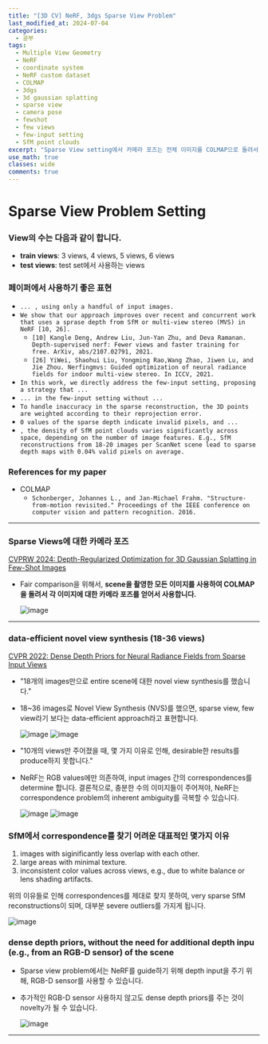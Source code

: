 ```yaml
---
title: "[3D CV] NeRF, 3dgs Sparse View Problem"
last_modified_at: 2024-07-04
categories:
  - 공부
tags:
  - Multiple View Geometry
  - NeRF
  - coordinate system
  - NeRF custom dataset
  - COLMAP
  - 3dgs
  - 3d gaussian splatting
  - sparse view
  - camera pose
  - fewshot
  - few views
  - few-input setting
  - SfM point clouds
excerpt: "Sparse View setting에서 카메라 포즈는 전체 이미지를 COLMAP으로 돌려서 얻습니다."
use_math: true
classes: wide
comments: true
---
```


# Sparse View Problem Setting

### View의 수는 다음과 같이 합니다.

- **train views**: 3 views, 4 views, 5 views, 6 views 
- **test views**: test set에서 사용하는 views

### 페이퍼에서 사용하기 좋은 표현
- `... , using only a handful of input images.`
- `We show that our approach improves over recent and concurrent work that uses a sprase depth from SfM or multi-view stereo (MVS) in NeRF [10, 26].`
  - `[10] Kangle Deng, Andrew Liu, Jun-Yan Zhu, and Deva Ramanan. Depth-supervised nerf: Fewer views and faster training for free. ArXiv, abs/2107.02791, 2021.`
  - `[26] YiWei, Shaohui Liu, Yongming Rao,Wang Zhao, Jiwen Lu, and Jie Zhou. Nerfingmvs: Guided optimization of neural radiance fields for indoor multi-view stereo. In ICCV, 2021.`
- `In this work, we directly address the few-input setting, proposing a strategy that ...`
- `... in the few-input setting without ...`
- `To handle inaccuracy in the sparse reconstruction, the 3D points are weighted according to their reprojection error.`
- `0 values of the sparse depth indicate invalid pixels, and ...`
- `, the density of SfM point clouds varies significantly across space, depending on the number of image features. E.g., SfM reconstructions from 18-20 images per ScanNet scene lead to sparse depth maps with 0.04% valid pixels on average.`

### References for my paper
- COLMAP 
  - `Schonberger, Johannes L., and Jan-Michael Frahm. "Structure-from-motion revisited." Proceedings of the IEEE conference on computer vision and pattern recognition. 2016.`

-----

### Sparse Views에 대한 카메라 포즈

[CVPRW 2024: Depth-Regularized Optimization for 3D Gaussian Splatting in Few-Shot Images](https://openaccess.thecvf.com/content/CVPR2024W/3DMV/papers/Chung_Depth-Regularized_Optimization_for_3D_Gaussian_Splatting_in_Few-Shot_Images_CVPRW_2024_paper.pdf)

- Fair comparison을 위해서, **scene을 촬영한 모든 이미지를 사용하여 COLMAP을 돌려서 각 이미지에 대한 카메라 포즈를 얻어서 사용합니다.**
   
  ![image](https://github.com/user-attachments/assets/dfe565f3-1e30-4bd0-a2e5-af3472f3d484)

-----

### data-efficient novel view synthesis (18-36 views)

[CVPR 2022: Dense Depth Priors for Neural Radiance Fields from Sparse Input Views](https://openaccess.thecvf.com/content/CVPR2022/papers/Roessle_Dense_Depth_Priors_for_Neural_Radiance_Fields_From_Sparse_Input_CVPR_2022_paper.pdf)

- "18개의 images만으로 entire scene에 대한 novel view synthesis를 했습니다."
- 18~36 images로 Novel View Synthesis (NVS)를 했으면, sparse view, few view라기 보다는 data-efficient approach라고 표현합니다.

  ![image](https://github.com/user-attachments/assets/29b6d82a-3d50-4efa-af78-dc49dfd71ced)
  ![image](https://github.com/user-attachments/assets/bb8cc48c-56d4-46d6-bf0d-69be3c4af408)


-  "10개의 views만 주어졌을 때, 몇 가지 이유로 인해, desirable한 results를 produce하지 못합니다."
  -  NeRF는 RGB values에만 의존하여, input images 간의 correspondences를 determine 합니다. 결론적으로, 충분한 수의 이미지들이 주어져야, NeRF는 correspondence problem의 inherent ambiguity를 극복할 수 있습니다.
  
      ![image](https://github.com/user-attachments/assets/d7a3da3e-1a69-4363-a46b-bd2e8ce5ee06)
      ![image](https://github.com/user-attachments/assets/4388306e-9576-4c78-b409-572bc30816be)

### SfM에서 correspondence를 찾기 어려운 대표적인 몇가지 이유
1. images with siginificantly less overlap with each other.
2. large areas with minimal texture.
3. inconsistent color values across views, e.g., due to white balance or lens shading artifacts.

위의 이유들로 인해 correspondences를 제대로 찾지 못하여, very sparse SfM reconstructions이 되며, 대부분 severe outliers를 가지게 됩니다.
   
![image](https://github.com/user-attachments/assets/91159b42-b7b6-42f2-8b3a-11ac9b655389)

### dense depth priors, without the need for additional depth inpu (e.g., from an RGB-D sensor) of the scene

- Sparse view problem에서는 NeRF를 guide하기 위해 depth input을 주기 위해, RGB-D sensor를 사용할 수 있습니다.
- 추가적인 RGB-D sensor 사용하지 않고도 dense depth priors를 주는 것이 novelty가 될 수 있습니다.

  ![image](https://github.com/user-attachments/assets/54b6644e-264d-42e7-9888-d592bc248a05)


-----


